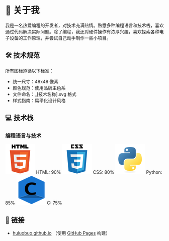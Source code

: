 # 👋 关于我

我是一名热爱编程的开发者，对技术充满热情。熟悉多种编程语言和技术栈，喜欢通过代码解决实际问题。除了编程，我还对硬件操作有浓厚兴趣，喜欢探索各种电子设备的工作原理，并尝试自己动手制作一些小项目。

## 🛠 技术规范

所有图标遵循以下标准：
- 统一尺寸：48x48 像素
- 颜色规范：使用品牌主色系
- 文件命名：_[技术名称].svg 格式
- 样式指南：扁平化设计风格

## 💻 技术栈

### 编程语言与技术

   ![HTML5](html5.svg) HTML: 90%          ![CSS3](css3.svg) CSS: 80%
   ![Python](python.svg) Python: 85%      ![C](c.svg) C: 75%

## 🔗 链接

- [huluobuo.github.io](https://huluobuo.github.io/ "我的个人主页")      （使用 [GitHub Pages](https://pages.github.com/) 构建）
